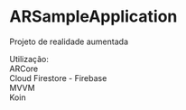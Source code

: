 # ARSampleApplication
 Projeto de realidade aumentada

Utilização:
<br />
ARCore
<br />
Cloud Firestore - Firebase
<br />
MVVM
<br />
Koin
